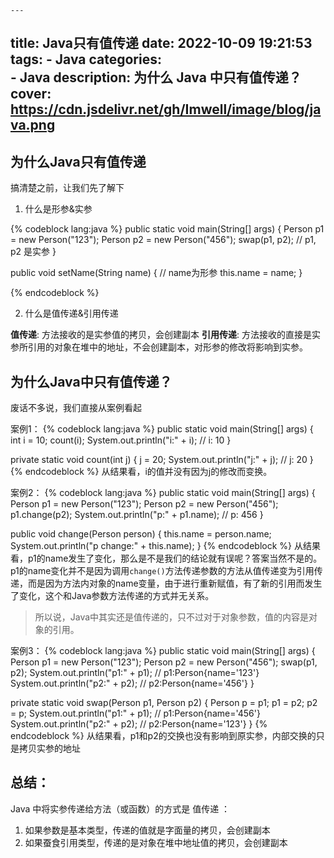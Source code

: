     ---
title: Java只有值传递
date: 2022-10-09 19:21:53
tags:
    - Java
categories:    
    - Java
description: 为什么 Java 中只有值传递？
cover: https://cdn.jsdelivr.net/gh/Imwell/image/blog/java.png
---
## 为什么Java只有值传递

搞清楚之前，让我们先了解下
1. 什么是形参&实参

{% codeblock lang:java %}
public static void main(String[] args) {
    Person p1 = new Person("123");
    Person p2 = new Person("456");
    swap(p1, p2); // p1, p2 是实参
}

public void setName(String name) { // name为形参
    this.name = name;
}

{% endcodeblock %}

2. 什么是值传递&引用传递

**值传递**: 方法接收的是实参值的拷贝，会创建副本
**引用传递**: 方法接收的直接是实参所引用的对象在堆中的地址，不会创建副本，对形参的修改将影响到实参。

## 为什么Java中只有值传递？
废话不多说，我们直接从案例看起

案例1：
{% codeblock lang:java %}
public static void main(String[] args) {
    int i = 10;
    count(i);
    System.out.println("i:" + i); // i: 10
}

private static void count(int j) {
    j = 20;
    System.out.println("j:" + j); // j: 20
}
{% endcodeblock %}
从结果看，i的值并没有因为j的修改而变换。

案例2：
{% codeblock lang:java %}
public static void main(String[] args) {
    Person p1 = new Person("123");
    Person p2 = new Person("456");
    p1.change(p2);
    System.out.println("p:" + p1.name); // p: 456
}

public void change(Person person) {
    this.name = person.name;
    System.out.println("p change:" + this.name);
}
{% endcodeblock %}
从结果看，p1的name发生了变化，那么是不是我们的结论就有误呢？答案当然不是的。
p1的name变化并不是因为调用`change()`方法传递参数的方法从值传递变为引用传递，而是因为方法内对象的name变量，由于进行重新赋值，有了新的引用而发生了变化，这个和Java参数方法传递的方式并无关系。

> 所以说，Java中其实还是值传递的，只不过对于对象参数，值的内容是对象的引用。

案例3：
{% codeblock lang:java %}
public static void main(String[] args) {
    Person p1 = new Person("123");
    Person p2 = new Person("456");
    swap(p1, p2);
    System.out.println("p1:" + p1); // p1:Person{name='123'}
    System.out.println("p2:" + p2); // p2:Person{name='456'}
}

private static void swap(Person p1, Person p2) {
    Person p = p1;
    p1 = p2;
    p2 = p;
    System.out.println("p1:" + p1); // p1:Person{name='456'}
    System.out.println("p2:" + p2); // p2:Person{name='123'}
}
{% endcodeblock %}
从结果看，p1和p2的交换也没有影响到原实参，内部交换的只是拷贝实参的地址

## 总结：
Java 中将实参传递给方法（或函数）的方式是 值传递 ：
1. 如果参数是基本类型，传递的值就是字面量的拷贝，会创建副本
2. 如果蚕食引用类型，传递的是对象在堆中地址值的拷贝，会创建副本
